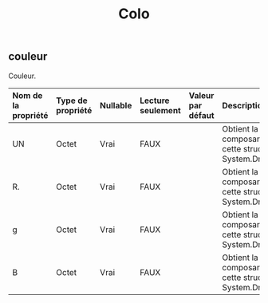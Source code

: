 ﻿---
title: Colo
second_title: Aspose.Cells Cloud Documen
type: docs
url: /fr/specification/model/color/
description: "Aspose.Cells Spécification du modèle Cloud : Couleur. Gérez sans effort Excel et d'autres feuilles de calcul avec des fonctionnalités telles que l'ouverture, la génération, l'édition, le fractionnement, la fusion, la comparaison et la conversion."
kwords: Excel, Office, feuille de calcul, Cloud REST API, couleur
weight: 50
---
## **couleur**

 Couleur.

| Nom de la propriété| Type de propriété| Nullable| Lecture seulement| Valeur par défaut| Description|
|:- |:- |:- |:- |:- |:- |
| UN| Octet| Vrai| FAUX|| Obtient la valeur du composant alpha de cette structure System.Drawing.Color.|
| R.| Octet| Vrai| FAUX|| Obtient la valeur du composant rouge de cette structure System.Drawing.Color.|
| g| Octet| Vrai| FAUX|| Obtient la valeur du composant vert de cette structure System.Drawing.Color.|
| B| Octet| Vrai| FAUX|| Obtient la valeur du composant bleu de cette structure System.Drawing.Color.|

